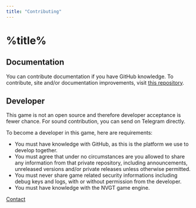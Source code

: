 ```yaml
---
title: "Contributing"
---
```

# %title%
## Documentation
You can contribute documentation if you have GitHub knowledge.
To contribute, site and/or documentation improvements, visit [this repository](https://github.com/harrymkt/mgh).

## Developer
This game is not an open source and therefore developer acceptance is fewer chance. For sound contribution, you can send on Telegram directly.

To become a developer in this game, here are requirements:
* You must have knowledge with GitHub, as this is the platform we use to develop together.
* You must agree that under no circumstances are you allowed to share any information from that private repository, including announcements, unreleased versions and/or private releases unless otherwise permitted.
* You must never share game related security informations including debug keys and logs, with or without permission from the developer.
* You must have knowledge with the NVGT game engine.

[Contact](https://harrymkt.github.io/contact)